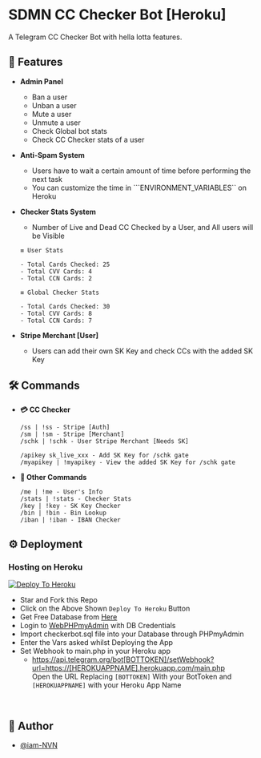 
# SDMN CC Checker Bot [Heroku]

A Telegram CC Checker Bot with hella lotta features.


## 🚀 Features

- **Admin Panel**
    - Ban a user
    - Unban a user
    - Mute a user
    - Unmute a user
    - Check Global bot stats
    - Check CC Checker stats of a user

- **Anti-Spam System**
    - Users have to wait a certain amount of time before performing the next task
    - You can customize the time in ```ENVIRONMENT_VARIABLES`` on Heroku

- **Checker Stats System**
    - Number of Live and Dead CC Checked by a User, and All users will be Visible
     
    ```` 
    ≡ User Stats

    - Total Cards Checked: 25
    - Total CVV Cards: 4
    - Total CCN Cards: 2

    ≡ Global Checker Stats

    - Total Cards Checked: 30
    - Total CVV Cards: 8
    - Total CCN Cards: 7
    ```` 
- **Stripe Merchant [User]**
    - Users can add their own SK Key and check CCs with the added SK Key

## 🛠 Commands
- **💳 CC Checker**
    ```
    /ss | !ss - Stripe [Auth]
    /sm | !sm - Stripe [Merchant]
    /schk | !schk - User Stripe Merchant [Needs SK]

    /apikey sk_live_xxx - Add SK Key for /schk gate
    /myapikey | !myapikey - View the added SK Key for /schk gate
    ```

- **📡 Other Commands**
    ```
    /me | !me - User's Info
    /stats | !stats - Checker Stats
    /key | !key - SK Key Checker
    /bin | !bin - Bin Lookup
    /iban | !iban - IBAN Checker
    ```

  
## ⚙️ Deployment

### Hosting on Heroku
    
 [![Deploy To Heroku](https://www.herokucdn.com/deploy/button.svg)](https://dashboard.heroku.com/new?template=https://github.com/51GM4R007/SDMN_CheckerBot/tree/heroku-version)
 - Star and Fork this Repo
 - Click on the Above Shown ```Deploy To Heroku``` Button
 - Get Free Database from [Here](https://freesqldatabase.com)
 - Login to [WebPHPmyAdmin](http://www.phpmyadmin.co) with DB Credentials
 - Import checkerbot.sql file into your Database through PHPmyAdmin
 - Enter the Vars asked whilst Deploying the App
 - Set Webhook to main.php in your Heroku app
   - https://api.telegram.org/bot[BOTTOKEN]/setWebhook?url=https://[HEROKUAPPNAME].herokuapp.com/main.php   <br />
    Open the URL Replacing ```[BOTTOKEN]``` With your BotToken and ```[HEROKUAPPNAME]``` with your Heroku App Name
 <br />


## 🎯 Author

- [@iam-NVN](https://www.github.com/S1GM4R007)


  
  
